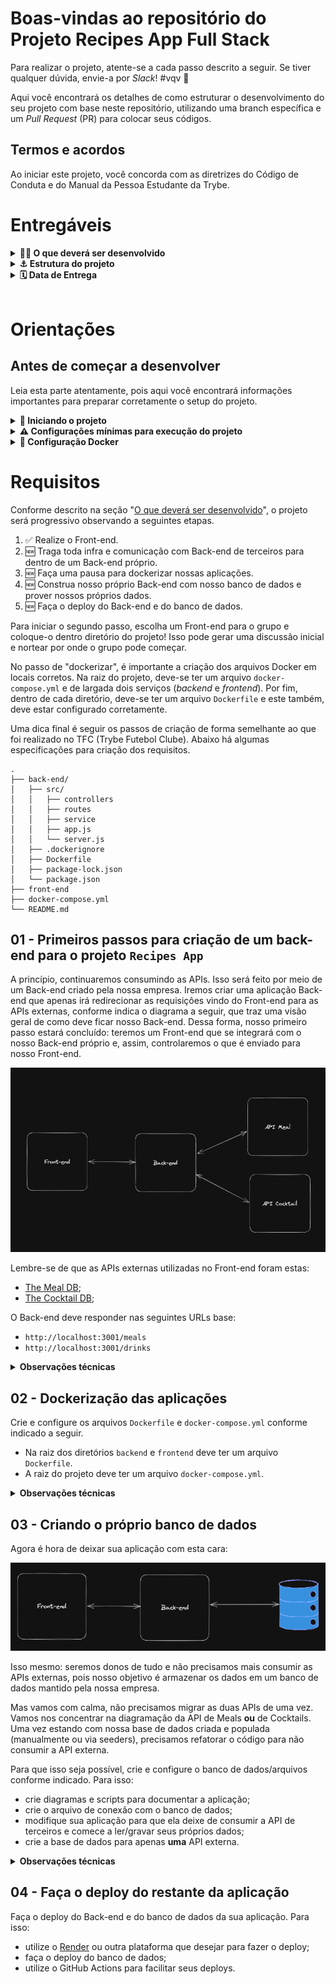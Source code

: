 # Boas-vindas ao repositório do Projeto Recipes App Full Stack

Para realizar o projeto, atente-se a cada passo descrito a seguir. Se tiver qualquer dúvida, envie-a por _Slack_! #vqv 🚀

Aqui você encontrará os detalhes de como estruturar o desenvolvimento do seu projeto com base neste repositório, utilizando uma branch específica e um _Pull Request_ (PR) para colocar seus códigos.

## Termos e acordos

Ao iniciar este projeto, você concorda com as diretrizes do Código de Conduta e do Manual da Pessoa Estudante da Trybe.

# Entregáveis
<details id="desenvolvido">
  <summary><strong>👨‍💻 O que deverá ser desenvolvido</strong></summary>

Nesta aplicação, seu grupo será responsável por criar um Back-end e integrá-lo ao front-end do projeto App de Receitas 🍽.

Este projeto não é apenas sobre codar, explorando toda sua habilidade e de seu grupo em _hard skills_, mas também é sobre trabalhar em equipe, realizar discussões, fazer escolhas, estudar novas tecnologias, aprender e se divertir muito!

---

#### App de Receitas versão Back-end

> _Como será que deve ser feito o Back-end daquela aplicação que desenvolvemos no final do módulo de Front-end (nosso querido Recipes App)!?🤔_

Pois é, nosso app de receitas cresceu 🤩!!! Agora precisamos investir nele e prover nossos próprios dados, pois estamos consumindo APIs externas que os detém.

Em aproximadamente três meses, nosso app teve um crescimento exponencial! Isso nos gerou mais receita e também mais problemas 🥲. Hoje em dia, temos alguns gargalos e muito do que queremos, se quisermos algo personalizado, terá um custo mais elevado. Diante disso, decidimos contratar seu time para continuar desenvolvendo a aplicação seguindo as etapas a seguir.

- Nosso app não pode parar, pois tempo é dinheiro!!! Portanto, para iniciar, vamos apenas trazer todas as requisições a APIs de terceiros para dentro da nossa infra! Com isso, nosso Front-end já pode conversar com nosso Back-end sem mudanças bruscas;
  - Para fazer isso, várias discussões precisam ser encaminhadas e decisões precisam ser tomadas pelo seu grupo! Algumas delas podem ser: _Qual arquitetura usaremos? Em Qual linguagem de programação escreveremos nossa API? Quais tecnologias usaremos no Back-end? O que cada pessoa do time fará?_

- Em um segundo momento, precisaremos nos desligar das APIs de terceiros e prover nossos próprios dados! Agora precisamos modelar nosso banco e fazer nossa API ter conhecimento sobre ele.
  - Aqui temos mais um monte de discussões: _Qual tipo de banco de dados usar (relacional ou não relacional)? Qual banco usar (MongoDB, MySQL, Cassandra, PostgreSQL...)?_

- Ao final, precisamos fazer o deploy de nossa API, correto!? Então bora realizar mais essa atividade dentro do nosso processo de criar uma aplicação full stack 🚀

  <br />
</details>

<details>
<summary><strong> ⚓ Estrutura do projeto</strong></summary><br />

O projeto é composto por 4 entidades importantes em sua estrutura:

1️⃣ **Docker**

- O `docker-compose` tem a responsabilidade de unir todos os serviços conteinerizados (Back-end, Front-end e database) e subir o projeto completo com o comando: `docker-compose up -d`;
- Você **deve** iniciar configurando os arquivos `Dockerfile` corretamente, nas raízes do diretório `front-end` e `back-end`.
- Depois, **deve** configurar o arquivo `docker-compose` corretamente, na raiz do projeto, para então inicializar a aplicação.

2️⃣ **Back-end**
 - Será o ambiente em que você realizará a maior parte das implementações exigidas.
 - Deve rodar na porta `3001`, pois o Front-end faz requisições para ele nessa porta por padrão.
 - Sua aplicação deve ser inicializada a partir do arquivo `/backend/src/server.ts`.


3️⃣ **Front-end**
  - O Front-end vocês já fizeram, não é necessário realizar grandes modificações nele. A única exceção será o arquivo Dockerfile que precisará ser configurado e o _fecth_ para a nova URL.
  - O Front-end **deve** se comunicar com o serviço de Back-end pela url `http://localhost:3001`, através dos endpoints que você deve construir nos requisitos.

4️⃣ **Banco de dados**
  - Tem o papel de fornecer dados para o serviço de _backend_.
  - Você **deve** configurar um container docker no arquivo do docker-compose através de um serviço definido como `db`.

  <br />
</details>

<details>
  <summary><strong>🗓 Data de Entrega</strong></summary>

- Este projeto é em grupo;
- Serão `4` dias de projeto;
- Data de entrega para avaliação regular do projeto: `15/01/2024 - 22:00h`.

  </details>
 <br />

# Orientações
## Antes de começar a desenvolver

Leia esta parte atentamente, pois aqui você encontrará informações importantes para preparar corretamente o setup do projeto.

<details>
  <summary><strong> 🔰 Iniciando o projeto</strong></summary><br />

- Clone o repositório `usando link SSH`

- Entre na pasta do repositório que você acabou de clonar;

- Crie uma branch no formato `main-group-x` onde `x` é o número ou nome do grupo;

- **Cada grupo terá uma branch específica** no formato `main-group-X`. Ex: `main-group-1`; `main-group-2`, `main-group-os-tres-mosqueteiros`; etc.;

- **Para entregar o seu projeto, você deverá criar um `Pull Request` base neste repositório no formato `[MAIN GROUP X] [BASE]`**. Seu `Pull Request` deve apontar da branch `main-group-X` para a branch `main`, que será sua PR principal, e deve agregar todo o trabalho do seu grupo para avaliação no final do desenvolvimento;

- **Cada feature/fix/etc... deve ser desenvolvida em uma nova branch**, cujo formato preferencialmente deve ser `main-group-X-<alteração>-<especificação>`. Ex: `main-group-1-feat-login-form`. Isso ajudará tanto o seu time quanto a equipe de instrução a localizar seus trabalhos no projeto;

- **No término do projeto, cada feature/fix/etc... deve ser mergeada _(preferencialmente via PR, com code review e aprovação de todo o grupo)_ com a branch principal do grupo**, na qual ocorrerá a avaliação. Ex: `main-group-1-feat-login-form` deve ser mergeado com `main-group-1`;

- **Cada PR deve, preferencialmente, ter um título no formato `[MAIN GROUP X] [CONTEXTO] [ALTERAÇÃO] [DESCRIÇÃO]`**. Ex: `[MAIN GROUP 1] [API] [FEAT] [LOGIN]`; `[MAIN GROUP 1] [FRONT] [FEAT] [LOGIN-FORM]`; etc. Isso ajudará tanto o seu time quanto a equipe de instrução a localizar seus trabalhos no projeto.

  > Lembre-se de que você pode consultar nosso conteúdo sobre [Git & GitHub](https://app.betrybe.com/learn/course/5e938f69-6e32-43b3-9685-c936530fd326/module/fc998c60-386e-46bc-83ca-4269beb17e17/section/fe827a71-3222-4b4d-a66f-ed98e09961af/day/35e03d5e-6341-4a8c-84d1-b4308b2887ef/lesson/573db55d-f451-455d-bdb5-66545668f436) e nosso [Blog - Git & GitHub](https://blog.betrybe.com/tecnologia/git-e-github/) sempre que precisar!


  <br />
</details>

<details>
  <summary><strong> ⚠️ Configurações mínimas para execução do projeto</strong></summary><br />

Na sua máquina, você deve ter:

- Sistema Operacional Distribuição Unix
- Node versão 16
- Docker
- Docker-compose versão >=1.29.2

➡️ O `node` deve ter versão igual ou superior à `16.14.0 LTS`:

- Para instalar o nvm, [acesse esse link](https://github.com/nvm-sh/nvm#installing-and-updating);
- Rode os comandos abaixo para instalar a versão correta do `node` e usá-la:
  - `nvm install 16.14 --lts`
  - `nvm use 16.14`
  - `nvm alias default 16.14`

➡️ O`docker-compose` deve ter versão igual ou superior à`ˆ1.29.2`:

- Use esse [link de referência para realizar a instalação corretamente no ubuntu](https://app.betrybe.com/learn/course/5e938f69-6e32-43b3-9685-c936530fd326/module/94d0e996-1827-4fbc-bc24-c99fb592925b/section/5987fa2d-0d04-45b2-9d91-1c2ffce09862/day/2f1a5c4d-74b1-488a-8d9b-408682c93724/lesson/b883b81d-21f6-4b60-aa62-8508f6017ea0);
- Acesse o [link da documentação oficial com passos para desinstalar](https://docs.docker.com/compose/install/#uninstallation) caso necessário.

➡️ O grupo deve escolher previamente o Recipe App de alguma pessoa integrante, para, a partir dele, continuar o Back-end.

  <br />
</details>

<details>
  <summary><strong>🐳 Configuração Docker</strong></summary>

⚠️ **Crie os arquivos dockerfile:**

- Os diretórios `frontend/` e `backend/`, devem possuir o arquivo `Dockerfile` configurado corretamente para a aplicação começar a rodar. Sem essa etapa concluída, o _docker-compose_ não funcionará.

⚠️ **Atenção:**

- Seu projeto **deve** conter um arquivo `docker-compose.yml` configurado com os serviços necessários;
- O arquivo `docker-compose.yml` também pode ser utilizado para executar a aplicação na sua máquina local;

  <br />
</details>

# Requisitos

Conforme descrito na seção "[O que deverá ser desenvolvido](#desenvolvido)", o projeto será progressivo observando a seguintes etapas.

1. ✅ Realize o Front-end.
2. 🆕 Traga toda infra e comunicação com Back-end de terceiros para dentro de um Back-end próprio.
3. 🆕 Faça uma pausa para dockerizar nossas aplicações.
4. 🆕 Construa nosso próprio Back-end com nosso banco de dados e prover nossos próprios dados.
5. 🆕 Faça o deploy do Back-end e do banco de dados.

Para iniciar o segundo passo, escolha um Front-end para o grupo e coloque-o dentro diretório do projeto! Isso pode gerar uma discussão inicial e nortear por onde o grupo pode começar.

No passo de "dockerizar", é importante a criação dos arquivos Docker em locais corretos. Na raiz do projeto, deve-se ter um arquivo `docker-compose.yml` e de largada dois serviços (_backend_ e _frontend_). Por fim, dentro de cada diretório, deve-se ter um arquivo `Dockerfile` e este também, deve estar configurado corretamente.

Uma dica final é seguir os passos de criação de forma semelhante ao que foi realizado no TFC (Trybe Futebol Clube). Abaixo há algumas especificações para criação dos requisitos.

```tree
.
├── back-end/
│   ├── src/
│   │   ├── controllers
│   │   ├── routes
│   │   ├── service
│   │   ├── app.js
│   │   └── server.js
│   ├── .dockerignore
│   ├── Dockerfile
│   ├── package-lock.json
│   └── package.json
├── front-end
├── docker-compose.yml
└── README.md
```

## 01 - Primeiros passos para criação de um back-end para o projeto `Recipes App`

A princípio, continuaremos consumindo as APIs. Isso será feito por meio de um Back-end criado pela nossa empresa. Iremos criar uma aplicação Back-end que apenas irá redirecionar as requisições vindo do Front-end para as APIs externas, conforme indica o diagrama a seguir, que traz uma visão geral de como deve ficar nosso Back-end. Dessa forma, nosso primeiro passo estará concluído: teremos um Front-end que se integrará com o nosso Back-end próprio e, assim, controlaremos o que é enviado para nosso Front-end.

![Back-end](./images/back-end-req-01.png)

Lembre-se de que as APIs externas utilizadas no Front-end foram estas:

- [The Meal DB](https://www.themealdb.com/api.php);
- [The Cocktail DB](https://www.thecocktaildb.com/api.php);

O Back-end deve responder nas seguintes URLs base:

- `http://localhost:3001/meals`
- `http://localhost:3001/drinks`

<details>
  <summary><strong>Observações técnicas</strong></summary>

- Os endpoints de _meals_ e _cocktail_, presentes na documentação da API, devem respeitar os **novos endpoints** descritos na tabela abaixo:

  | Descrição                        | Novo Endpoint no Back-end    | Meals | Cocktail |
  |----------------------------------|------------------------------|-------|----------|
  | Buscar todos os nomes            | /name?q=                     | ✅     | ✅        |
  | Buscar por um nome específico | /name?q=Arrabiata            | ✅     | ✅        |
  | Buscar por primeira letra        | /letter?q=a                  | ✅     | ✅        |
  | Buscar por item aleatório         | /random                      | ✅     | ✅        |
  | Buscar todas as categorias       | /categories                  | ✅     | ✅        |
  | Buscar todas as áreas            | /areas                       | ✅     |  X         |
  | Buscar todos os ingredientes     | /ingredients                 | ✅     | ✅        |
  | Buscar por um ingrediente        | /ingredient?q=chicken_breast | ✅     | ✅        |
  | Buscar por uma categoria          | /category?q=Seafood          | ✅     | ✅        |
  | Buscar por uma área              | /area?q=Canadian             | ✅     |  X         |

  > Esses _endpoints_ são parecidos com os que foram utilizados no projeto _Recipes App_, visto em Front-end. Eles podem ser verificados na documentação das API [The Meal DB](https://www.themealdb.com/api.php) e [The Cocktail DB](https://www.thecocktaildb.com/api.php).

  - O Back-end da aplicação deve estar dentro do diretório chamado `backend`.
  - Arquivos de configuração, como `package.json`, `Dockerfile`, `.dockerignore`, entre outros, devem ficar na raiz do diretório `backend`.
  - Estrutura de diretórios (`controllers`, `services` etc...) e arquivos como `app`, `server`, etc. devem ficar dentro do diretório `src` _(como demonstrado antes deste requisito)_.
  - O Front-end deve ter seu diretório denominado `frontend`.
  - Não há necessidade de alteração do Front-end.
  - Determine com seu grupo a melhor forma de criar os endpoints para reaproveitamento de código.

  <br />
</details>


## 02 - Dockerização das aplicações

Crie e configure os arquivos `Dockerfile` e `docker-compose.yml` conforme indicado a seguir.

- Na raiz dos diretórios `backend` e `frontend` deve ter um arquivo `Dockerfile`.
- A raiz do projeto deve ter um arquivo `docker-compose.yml`.

<details>
  <summary><strong>Observações técnicas</strong></summary>

- O projeto deve possuir dois arquivos `Dockerfile`, um na raiz do diretório `backend` e outro na raiz `frontend`;
- Nesse primeiro momento, o arquivo `docker-compose.yml` deve conter dois serviços: `backend` e `frontend`.
  - `backend` deve expor a porta 3001;
  - `frontend` deve expor a porta 3000;

  <br />
</details>

## 03 - Criando o próprio banco de dados

Agora é hora de deixar sua aplicação com esta cara:

![Back-end](./images/back-end-req-03.png)

Isso mesmo: seremos donos de tudo e não precisamos mais consumir as APIs externas, pois nosso objetivo é armazenar os dados em um banco de dados mantido pela nossa empresa.

Mas vamos com calma, não precisamos migrar as duas APIs de uma vez. Vamos nos concentrar na diagramação da API de Meals **ou** de Cocktails. Uma vez estando com nossa base de dados criada e populada (manualmente ou via seeders), precisamos refatorar o código para não consumir a API externa.

Para que isso seja possível, crie e configure o banco de dados/arquivos conforme indicado. Para isso:

- crie diagramas e scripts para documentar a aplicação;
- crie o arquivo de conexão com o banco de dados;
- modifique sua aplicação para que ela deixe de consumir a API de terceiros e comece a ler/gravar seus próprios dados;
- crie a base de dados para apenas **uma** API externa.

<details>
  <summary><strong>Observações técnicas</strong></summary>

  Agora é hora de prover nossos próprios dados e criar nosso bancos de dados. Para isso:

- diagrame o banco de dados;
- crie scripts de construção do banco de dados e de população do mesmo;
- crie o banco de dados proprietário da aplicação;
- dockerize seu banco de dados.

  <br />
</details>

## 04 - Faça o deploy do restante da aplicação

Faça o deploy do Back-end e do banco de dados da sua aplicação. Para isso:

- utilize o [Render](https://render.com/) ou outra plataforma que desejar para fazer o deploy;
- faça o deploy do banco de dados;
- utilize o GitHub Actions para facilitar seus deploys.

